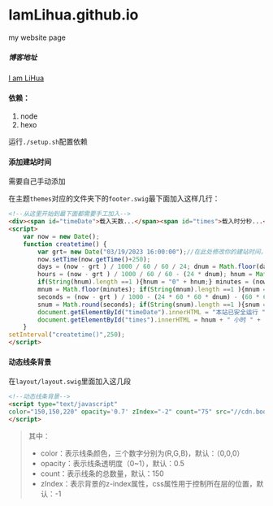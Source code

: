 # IamLihua.github.io
my website page

##### 博客地址

[I am LiHua](https://IamLihua.github.io)

#### 依赖：

1. node
2. hexo

运行`./setup.sh`配置依赖



#### 添加建站时间

需要自己手动添加

在主题`themes`对应的文件夹下的`footer.swig`最下面加入这样几行：

```html
<!--从这里开始到最下面都需要手工加入-->
<div><span id="timeDate">载入天数...</span><span id="times">载入时分秒...</span></div>
<script>
    var now = new Date(); 
    function createtime() { 
        var grt= new Date("03/19/2023 16:00:00");//在此处修改你的建站时间，格式：月/日/年 时:分:秒
        now.setTime(now.getTime()+250); 
        days = (now - grt ) / 1000 / 60 / 60 / 24; dnum = Math.floor(days); 
        hours = (now - grt ) / 1000 / 60 / 60 - (24 * dnum); hnum = Math.floor(hours); 
        if(String(hnum).length ==1 ){hnum = "0" + hnum;} minutes = (now - grt ) / 1000 /60 - (24 * 60 * dnum) - (60 * hnum); 
        mnum = Math.floor(minutes); if(String(mnum).length ==1 ){mnum = "0" + mnum;} 
        seconds = (now - grt ) / 1000 - (24 * 60 * 60 * dnum) - (60 * 60 * hnum) - (60 * mnum); 
        snum = Math.round(seconds); if(String(snum).length ==1 ){snum = "0" + snum;} 
        document.getElementById("timeDate").innerHTML = "本站已安全运行 "+dnum+" 天 "; 
        document.getElementById("times").innerHTML = hnum + " 小时 " + mnum + " 分 " + snum + " 秒"; 
    } 
setInterval("createtime()",250);
</script>
```

#### 动态线条背景

在`layout/layout.swig`里面加入这几段

```html
<!--动态线条背景-->
<script type="text/javascript"
color="150,150,220" opacity='0.7' zIndex="-2" count="75" src="//cdn.bootcss.com/canvas-nest.js/1.0.0/canvas-nest.min.js">
</script>
```

> 其中：
>
> - color：表示线条颜色，三个数字分别为(R,G,B)，默认：（0,0,0）
> - opacity：表示线条透明度（0~1），默认：0.5
> - count：表示线条的总数量，默认：150
> - zIndex：表示背景的z-index属性，css属性用于控制所在层的位置，默认：-1
